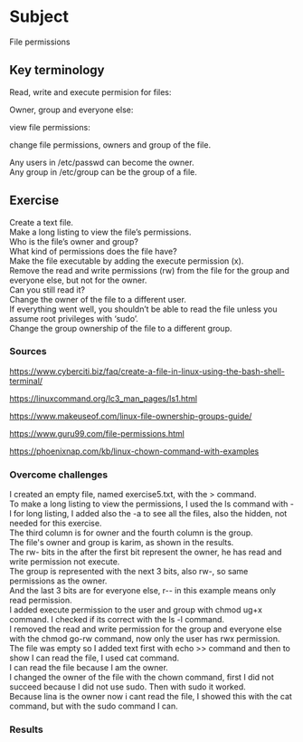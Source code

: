 # Subject
File permissions

## Key terminology
Read, write and execute permision for files:

Owner, group and everyone else:  

view file permissions:  

change file permissions, owners and group of the file.  

Any users in /etc/passwd can become the owner.  
Any group in /etc/group can be the group of a file.

## Exercise  
Create a text file.  
Make a long listing to view the file’s permissions.  
Who is the file’s owner and group?  
What kind of permissions does the file have?  
Make the file executable by adding the execute permission (x).  
Remove the read and write permissions (rw) from the file for the group and everyone else, but not for the owner.  
Can you still read it?  
Change the owner of the file to a different user.  
If everything went well, you shouldn’t be able to read the file unless you assume root privileges with ‘sudo’.  
Change the group ownership of the file to a different group.

### Sources  
https://www.cyberciti.biz/faq/create-a-file-in-linux-using-the-bash-shell-terminal/   

https://linuxcommand.org/lc3_man_pages/ls1.html  

https://www.makeuseof.com/linux-file-ownership-groups-guide/  

https://www.guru99.com/file-permissions.html  

https://phoenixnap.com/kb/linux-chown-command-with-examples




### Overcome challenges
I created an empty file, named exercise5.txt, with the > command.  
To make a long listing to view the permissions, I used the ls command with -l for long listing, I added also the -a to see all the files, also the hidden, not needed for this exercise.  
The third column is for owner and the fourth column is the group.  
The file's owner and group is karim, as shown in the results.  
The rw- bits in the after the first bit represent the owner, he has read and write permission not execute.  
The group is represented with the next 3 bits, also rw-, so same permissions as the owner.  
And the last 3 bits are for everyone else, r-- in this example means only read permission.  
I added execute permission to the user and group with chmod ug+x command.  I checked if its correct with the ls -l command.  
I removed the read and write permission for the group and everyone else with the chmod go-rw command, now only the user has rwx permission.  
The file was empty so I added text first with echo >> command and then to show I can read the file, I used cat command.  
I can read the file because I am the owner.  
I changed the owner of the file with the chown command, first I did not succeed  because I did not use sudo. Then with sudo it worked.  
Because lina is the owner now i cant read the file, I showed this with the cat command, but with the sudo command I can.  







### Results